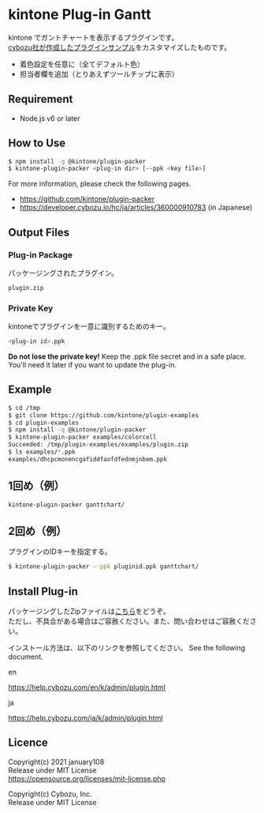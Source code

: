 kintone Plug-in Gantt
==========================

kintone でガントチャートを表示するプラグインです。  
[cybozu社が作成したプラグインサンプル](https://developer.cybozu.io/hc/ja/articles/203716110-%E3%82%AC%E3%83%B3%E3%83%88%E3%83%81%E3%83%A3%E3%83%BC%E3%83%88%E3%83%97%E3%83%A9%E3%82%B0%E3%82%A4%E3%83%B3#step5)をカスタマイズしたものです。
* 着色設定を任意に（全てデフォルト色）
* 担当者欄を追加（とりあえずツールチップに表示）


## Requirement

* Node.js v6 or later

## How to Use

```bash
$ npm install -g @kintone/plugin-packer
$ kintone-plugin-packer <plug-in dir> [--ppk <key file>]
```

For more information, please check the following pages.

* https://github.com/kintone/plugin-packer
* https://developer.cybozu.io/hc/ja/articles/360000910783 (in Japanese)

## Output Files

### Plug-in Package
パッケージングされたプラグイン。

```bash
plugin.zip
```

### Private Key
kintoneでプラグインを一意に識別するためのキー。

```bash
<plug-in id>.ppk
```
**Do not lose the private key!** Keep the .ppk file secret and in a safe place. You'll need it later if you want to update the plug-in.

## Example

```bash
$ cd /tmp
$ git clone https://github.com/kintone/plugin-examples
$ cd plugin-examples
$ npm install -g @kintone/plugin-packer
$ kintone-plugin-packer examples/colorcell
Succeeded: /tmp/plugin-examples/examples/plugin.zip
$ ls examples/*.ppk
examples/dhcpcmonencgafiddfaofdfednmjnbem.ppk
```

## 1回め（例）
```bash
kintone-plugin-packer ganttchart/
```


## 2回め（例）
プラグインのIDキーを指定する。
```bash
$ kintone-plugin-packer --ppk pluginid.ppk ganttchart/
```


## Install Plug-in

パッケージングしたZipファイルは[こちら](https://github.com/january108/kintone-plugin-gantt/blob/master/plugin.zip)をどうぞ。  
ただし、不具合がある場合はご容赦ください。また、問い合わせはご容赦ください。  

インストール方法は、以下のリンクを参照してください。
See the following document.

en

https://help.cybozu.com/en/k/admin/plugin.html

ja

https://help.cybozu.com/ja/k/admin/plugin.html

## Licence

Copyright(c) 2021 january108  
Release under MIT License  
https://opensource.org/licenses/mit-license.php

Copyright(c) Cybozu, Inc.  
Release under MIT License

